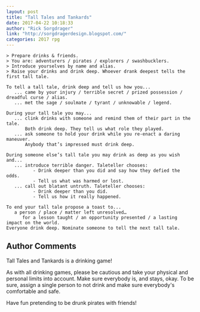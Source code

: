 ```yaml
---
layout: post
title: "Tall Tales and Tankards"
date: 2017-04-22 10:18:33
author: "Rick Sorgdrager"
link: "http://sorgdragerdesign.blogspot.com/"
categories: 2017 rpg
---
```

```
> Prepare drinks & friends.
> You are: adventurers / pirates / explorers / swashbucklers.
> Introduce yourselves by name and alias.
> Raise your drinks and drink deep. Whoever drank deepest tells the first tall tale.

To tell a tall tale, drink deep and tell us how you...
   ... came by your injury / terrible secret / prized possession / dreadful curse / alias.
   ... met the sage / soulmate / tyrant / unknowable / legend.

During your tall tale you may...
   ... clink drinks with someone and remind them of their part in the tale.
       Both drink deep. They tell us what role they played.
   ... ask someone to hold your drink while you re-enact a daring maneuver.
       Anybody that’s impressed must drink deep.

During someone else’s tall tale you may drink as deep as you wish and...
   ... introduce terrible danger. Taleteller chooses:
          - Drink deeper than you did and say how they defied the odds.
          - Tell us what was harmed or lost.
   ... call out blatant untruth. Taleteller chooses:
          - Drink deeper than you did.
          - Tell us how it really happened.

To end your tall tale propose a toast to...
   a person / place / matter left unresolved…
      for a lesson taught / an opportunity presented / a lasting impact on the world.
Everyone drink deep. Nominate someone to tell the next tall tale.
```
## Author Comments 

Tall Tales and Tankards is a drinking game!

As with all drinking games, please be cautious and take your physical and personal limits into account. Make sure everybody is, and stays, okay. 
To be sure, assign a single person to not drink and make sure everybody's comfortable and safe.

Have fun pretending to be drunk pirates with friends!
